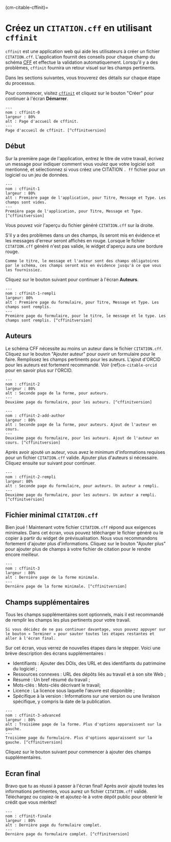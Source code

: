 (cm-citable-cffinit)=
# Créez un `CITATION.cff` en utilisant `cffinit`

`cffinit` est une application web qui aide les utilisateurs à créer un fichier `CITATION.cff`. L'application fournit des conseils pour chaque champ du schéma [CFF](https://github.com/citation-file-format/citation-file-format/blob/main/schema-guide.md) et effectue la validation automatiquement. Lorsqu'il y a des problèmes, `cffinit` fournira un retour visuel sur les champs pertinents.

Dans les sections suivantes, vous trouverez des détails sur chaque étape du processus.

Pour commencer, visitez [`cffinit`](https://citation-file-format.github.io/cff-initializer-javascript/) et cliquez sur le bouton "Créer" pour continuer à l'écran **Démarrer**.

```{figure} ../../figures/gifs/cffinit-0.gif
---
nom : cffinit-0
largeur : 80%
alt : Page d'accueil de cffinit.
---
Page d'accueil de cffinit. [^cffinitversion]
```

## Début

Sur la première page de l'application, entrez le titre de votre travail, écrivez un message pour indiquer comment vous voulez que votre logiciel soit mentionné, et sélectionnez si vous créez une CITATION `. ff` fichier pour un logiciel ou un jeu de données.

```{figure} ../../figures/gifs/cffinit-1.gif
---
nom : cffinit-1
largeur : 80%
alt : Première page de l'application, pour Titre, Message et Type. Les champs sont vides.
---
Première page de l'application, pour Titre, Message et Type. [^cffinitversion]
```

Vous pouvez voir l'aperçu du fichier généré `CITATION.cff` sur la droite.

S'il y a des problèmes dans un des champs, ils seront mis en évidence et les messages d'erreur seront affichés en rouge. Lorsque le fichier `CITATION.cff` généré n'est pas valide, le widget d'aperçu aura une bordure rouge.

```{note}
Comme le titre, le message et l'auteur sont des champs obligatoires par le schéma, ces champs seront mis en évidence jusqu'à ce que vous les fournissiez.
```

Cliquez sur le bouton suivant pour continuer à l'écran **Auteurs**.

```{figure} ../../figures/gifs/cffinit-1-filled.gif
---
nom : cffinit-1-rempli
largeur: 80%
alt : Première page du formulaire, pour Titre, Message et Type. Les champs sont remplis.
---
Première page du formulaire, pour le titre, le message et le type. Les champs sont remplis. [^cffinitversion]
```

## Auteurs

Le schéma CFF nécessite au moins un auteur dans le fichier `CITATION.cff`. Cliquez sur le bouton "Ajouter auteur" pour ouvrir un formulaire pour le faire. Remplissez les champs pertinents pour les auteurs. L'ajout d'ORCID pour les auteurs est fortement recommandé. Voir {ref}`cm-citable-orcid` pour en savoir plus sur l'ORCID.

```{figure} ../../figures/gifs/cffinit-2.gif
---
nom : cffinit-2
largeur : 80%
alt : Seconde page de la forme, pour auteurs.
---
Deuxième page du formulaire, pour les auteurs. [^cffinitversion]
```

```{figure} ../../figures/gifs/cffinit-2-add-author.gif
---
nom : cffinit-2-add-author
largeur : 80%
alt : Seconde page de la forme, pour auteurs. Ajout de l'auteur en cours.
---
Deuxième page du formulaire, pour les auteurs. Ajout de l'auteur en cours. [^cffinitversion]
```

Après avoir ajouté un auteur, vous avez le minimum d'informations requises pour un fichier `CITATION.cff` valide. Ajouter plus d'auteurs si nécessaire. Cliquez ensuite sur suivant pour continuer.

```{figure} ../../figures/gifs/cffinit-2-filled.gif
---
nom : cffinit-2-rempli
largeur: 80%
alt : Seconde page du formulaire, pour auteurs. Un auteur a rempli.
---
Deuxième page du formulaire, pour les auteurs. Un auteur a rempli. [^cffinitversion]
```

## Fichier minimal `CITATION.cff`

Bien joué ! Maintenant votre fichier `CITATION.cff` répond aux exigences minimales. Dans cet écran, vous pouvez télécharger le fichier généré ou le copier à partir du widget de prévisualisation. Nous vous recommandons fortement d'ajouter plus d'informations. Cliquez sur le bouton "Ajouter plus" pour ajouter plus de champs à votre fichier de citation pour le rendre encore meilleur.

```{figure} ../../figures/gifs/cffinit-3.gif
---
nom : cffinit-3
largeur : 80%
alt : Dernière page de la forme minimale.
---
Dernière page de la forme minimale. [^cffinitversion]
```

## Champs supplémentaires

Tous les champs supplémentaires sont optionnels, mais il est recommandé de remplir les champs les plus pertinents pour votre travail.

```{note}
Si vous décidez de ne pas continuer davantage, vous pouvez appuyer sur le bouton « Terminer » pour sauter toutes les étapes restantes et aller à l'écran final.
```

Sur cet écran, vous verrez de nouvelles étapes dans le stepper. Voici une brève description des écrans supplémentaires :
- Identifiants : Ajouter des DOIs, des URL et des identifiants du patrimoine du logiciel ;
- Ressources connexes : URL des dépôts liés au travail et à son site Web ;
- Résumé : Un bref résumé du travail ;
- Mots-clés : Mots-clés décrivant le travail;
- Licence : La licence sous laquelle l'œuvre est disponible ;
- Spécifique à la version : Informations sur une version ou une livraison spécifique, y compris la date de la publication.

```{figure} ../../figures/gifs/cffinit-3-advanced.gif
---
nom : cffinit-3-advanced
largeur : 80%
alt : Troisième page de la forme. Plus d'options apparaissent sur la gauche.
---
Troisième page du formulaire. Plus d'options apparaissent sur la gauche. [^cffinitversion]
```

Cliquez sur le bouton suivant pour commencer à ajouter des champs supplémentaires.

## Ecran final

Bravo que tu as réussi à passer à l'écran final! Après avoir ajouté toutes les informations pertinentes, vous aurez un fichier `CITATION.cff` validé. Téléchargez ou copiez-le et ajoutez-le à votre dépôt public pour obtenir le crédit que vous méritez!

```{figure} ../../figures/gifs/cffinit-final.gif
---
nom : cffinit-finale
largeur : 80%
alt : Dernière page du formulaire complet.
---
Dernière page du formulaire complet. [^cffinitversion]
```
